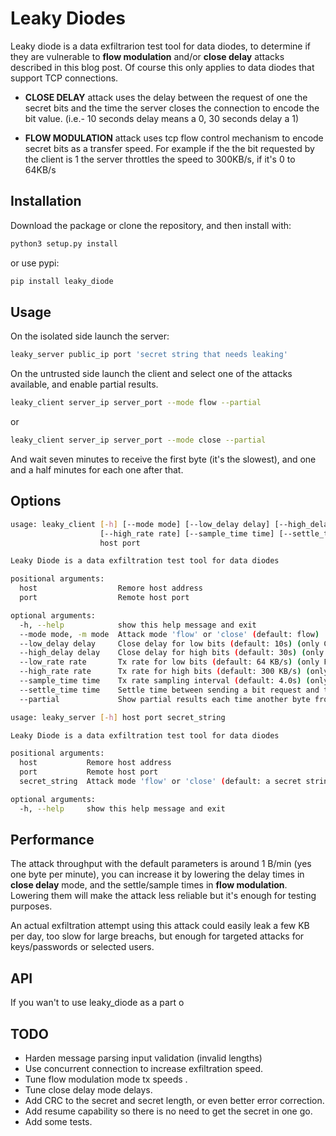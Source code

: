 # Leaky Diodes

Leaky diode is a data exfiltrarion test tool for data diodes, to determine if they
are vulnerable to **flow modulation** and/or **close delay** attacks described
in this blog post. Of course this only applies to data diodes that support TCP
connections.

- **CLOSE DELAY** attack uses the delay between the request of one the secret bits and
the time the server closes the connection to encode the bit value. (i.e.- 10 seconds
delay means a 0, 30 seconds delay a 1)

- **FLOW MODULATION** attack uses tcp flow control mechanism to encode secret bits as
a transfer speed. For example if the the bit requested by the client is 1 the server
throttles the speed to 300KB/s, if it's 0 to 64KB/s


## Installation

Download the package or clone the repository, and then install with:

```bash
python3 setup.py install
```

or use pypi:

```bash
pip install leaky_diode
```

## Usage

On the isolated side launch the server:

```bash
leaky_server public_ip port 'secret string that needs leaking'
```

On the untrusted side launch the client and select one of the attacks available,
and enable partial results.

```bash
leaky_client server_ip server_port --mode flow --partial
```

or

```bash
leaky_client server_ip server_port --mode close --partial
```

And wait seven minutes to receive the first byte (it's the slowest), and one and 
a half minutes for each one after that.
 

## Options

```bash
usage: leaky_client [-h] [--mode mode] [--low_delay delay] [--high_delay delay] [--low_rate rate] 
					[--high_rate rate] [--sample_time time] [--settle_time time] [--partial]
                    host port

Leaky Diode is a data exfiltration test tool for data diodes

positional arguments:
  host                  Remore host address
  port                  Remote host port

optional arguments:
  -h, --help            show this help message and exit
  --mode mode, -m mode  Attack mode 'flow' or 'close' (default: flow)
  --low_delay delay     Close delay for low bits (default: 10s) (only Close Mode)
  --high_delay delay    Close delay for high bits (default: 30s) (only Close Mode)
  --low_rate rate       Tx rate for low bits (default: 64 KB/s) (only Flow Mode)
  --high_rate rate      Tx rate for high bits (default: 300 KB/s) (only Flow Mode)
  --sample_time time    Tx rate sampling interval (default: 4.0s) (only Flow Mode)
  --settle_time time    Settle time between sending a bit request and the start of sampling (default: 10.0s) (only Flow Mode)
  --partial             Show partial results each time another byte from the secret is received
```

```bash
usage: leaky_server [-h] host port secret_string

Leaky Diode is a data exfiltration test tool for data diodes

positional arguments:
  host           Remore host address
  port           Remote host port
  secret_string  Attack mode 'flow' or 'close' (default: a secret string)

optional arguments:
  -h, --help     show this help message and exit
```

## Performance

The attack throughput with the default parameters is around 1 B/min (yes one byte per minute),
you can increase it by lowering the delay times in **close delay** mode, and the settle/sample
times in **flow modulation**. Lowering them will make the attack less reliable but it's 
enough for testing purposes.

An actual exfiltration attempt using this attack could easily leak a few KB per day, too slow
for large breachs, but enough for targeted attacks for keys/passwords or selected users.


## API

If you wan't to use leaky_diode as a part o


## TODO

- Harden message parsing input validation (invalid lengths)
- Use concurrent connection to increase exfiltration speed.
- Tune flow modulation mode tx speeds .
- Tune close delay mode delays.
- Add CRC to the secret and secret length, or even better error correction. 
- Add resume capability so there is no need to get the secret in one go.
- Add some tests.
